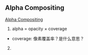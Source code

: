 ## Alpha Compositing
[Alpha Compositing](https://ciechanow.ski/alpha-compositing/)
1. alpha = opacity × coverage
- coverage: 像素覆盖率？是什么意思？
2. 
